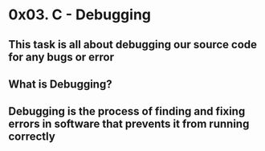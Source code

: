 # 0x03. C - Debugging

## This task is all about debugging our source code for any bugs or error

## What is Debugging?

## Debugging is the process of finding and fixing errors in software that prevents it from running correctly
